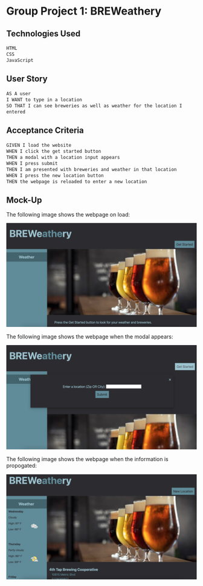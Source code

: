 # Group Project 1: BREWeathery

## Technologies Used

```
HTML
CSS
JavaScript
```

## User Story

```
AS A user
I WANT to type in a location
SO THAT I can see breweries as well as weather for the location I entered
```

## Acceptance Criteria

```
GIVEN I load the website
WHEN I click the get started button
THEN a modal with a location input appears
WHEN I press submit
THEN I am presented with breweries and weather in that location
WHEN I press the new location button
THEN the webpage is reloaded to enter a new location
```

## Mock-Up

The following image shows the webpage on load:

![Main UI on load of the BREWeathery website.](./assets/images/Screen%20Shot%202022-04-27%20at%204.16.13%20PM.png)

The following image shows the webpage when the modal appears:

![Main UI on load of the BREWeathery website.](./assets/images/Screen%20Shot%202022-04-27%20at%204.16.33%20PM.png)

The following image shows the webpage when the information is propogated:

![Main UI on load of the BREWeathery website.](./assets/images/Screen%20Shot%202022-04-27%20at%204.16.58%20PM.png)
